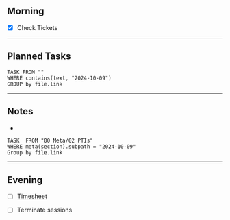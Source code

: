 ## Morning
- [x] Check Tickets

---
## Planned Tasks
~~~dataview
TASK FROM ""
WHERE contains(text, "2024-10-09")
GROUP by file.link
~~~
---
## Notes
- 

~~~dataview
TASK  FROM "00 Meta/02 PTIs"
WHERE meta(section).subpath = "2024-10-09"
Group by file.link
~~~
---
## Evening
- [ ] [Timesheet]()
- [ ] Terminate sessions

